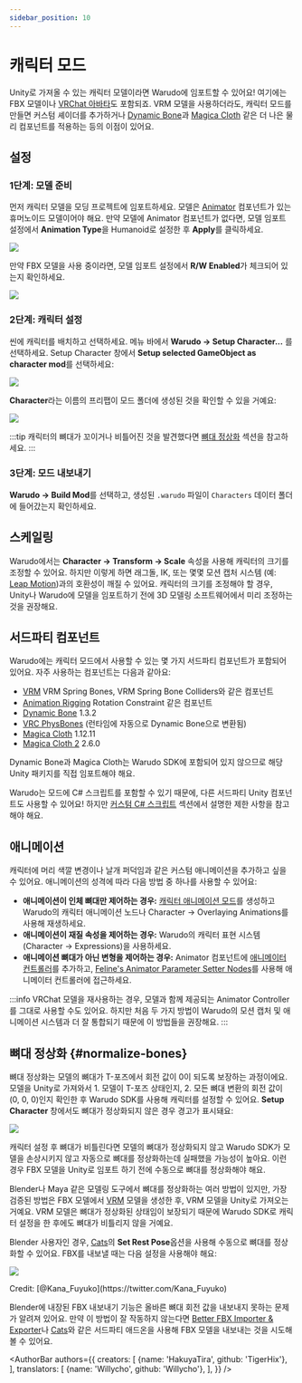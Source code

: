 ```yaml
---
sidebar_position: 10
---
```


# 캐릭터 모드

Unity로 가져올 수 있는 캐릭터 모델이라면 Warudo에 임포트할 수 있어요! 여기에는 FBX 모델이나 [VRChat 아바타](https://booth.pm/en/search/avatar?tags%5B%5D=3D+Character)도 포함되죠. VRM 모델을 사용하더라도, 캐릭터 모드를 만들면 커스텀 셰이더를 추가하거나 [Dynamic Bone](https://assetstore.unity.com/packages/tools/animation/dynamic-bone-16743)과 [Magica Cloth](https://assetstore.unity.com/packages/tools/physics/magica-cloth-160144) 같은 더 나은 물리 컴포넌트를 적용하는 등의 이점이 있어요.

## 설정

### 1단계: 모델 준비

먼저 캐릭터 모델을 모딩 프로젝트에 임포트하세요. 모델은 [Animator](https://docs.unity3d.com/ScriptReference/Animator.html) 컴포넌트가 있는 휴머노이드 모델이어야 해요. 만약 모델에 Animator 컴포넌트가 없다면, 모델 임포트 설정에서 **Animation Type**을 Humanoid로 설정한 후 **Apply**를 클릭하세요.

![](/doc-img/en-character-mod-1.webp)

만약 FBX 모델을 사용 중이라면, 모델 임포트 설정에서 **R/W Enabled**가 체크되어 있는지 확인하세요.

![](/doc-img/en-character-mod-2.webp)

### 2단계: 캐릭터 설정

씬에 캐릭터를 배치하고 선택하세요. 메뉴 바에서 **Warudo → Setup Character...** 를 선택하세요. Setup Character 창에서 **Setup selected GameObject as character mod**를 선택하세요:

![](/doc-img/en-character-mod-3.webp)

**Character**라는 이름의 프리팹이 모드 폴더에 생성된 것을 확인할 수 있을 거예요:

![](/doc-img/en-character-mod-4.webp)

:::tip
캐릭터의 뼈대가 꼬이거나 비틀어진 것을 발견했다면 [뼈대 정상화](#normalize-bones) 섹션을 참고하세요.
:::

### 3단계: 모드 내보내기

**Warudo → Build Mod**를 선택하고, 생성된 `.warudo` 파일이 `Characters` 데이터 폴더에 들어갔는지 확인하세요.

## 스케일링

Warudo에서는 **Character → Transform → Scale** 속성을 사용해 캐릭터의 크기를 조정할 수 있어요. 하지만 이렇게 하면 래그돌, IK, 또는 몇몇 모션 캡처 시스템 (예: [Leap Motion](../mocap/leap-motion))과의 호환성이 깨질 수 있어요. 캐릭터의 크기를 조정해야 할 경우, Unity나 Warudo에 모델을 임포트하기 전에 3D 모델링 소프트웨어에서 미리 조정하는 것을 권장해요.

## 서드파티 컴포넌트

Warudo에는 캐릭터 모드에서 사용할 수 있는 몇 가지 서드파티 컴포넌트가 포함되어 있어요. 자주 사용하는 컴포넌트는 다음과 같아요:

* [VRM](https://vrm.dev/en/univrm/) VRM Spring Bones, VRM Spring Bone Colliders와 같은 컴포넌트
* [Animation Rigging](https://docs.unity3d.com/Packages/com.unity.animation.rigging@latest) Rotation Constraint 같은 컴포넌트
* [Dynamic Bone](https://assetstore.unity.com/packages/tools/animation/dynamic-bone-16743) 1.3.2
* [VRC PhysBones](https://docs.vrchat.com/docs/physbones) (런타임에 자동으로 Dynamic Bone으로 변환됨)
* [Magica Cloth](https://assetstore.unity.com/packages/tools/physics/magica-cloth-160144) 1.12.11
* [Magica Cloth 2](https://assetstore.unity.com/packages/tools/physics/magica-cloth-2-242307) 2.6.0

Dynamic Bone과 Magica Cloth는 Warudo SDK에 포함되어 있지 않으므로 해당 Unity 패키지를 직접 임포트해야 해요.

Warudo는 모드에 C# 스크립트를 포함할 수 있기 때문에, 다른 서드파티 Unity 컴포넌트도 사용할 수 있어요! 하지만 [커스텀 C# 스크립트](mod-sdk#custom-scripts) 섹션에서 설명한 제한 사항을 참고해야 해요.

## 애니메이션

캐릭터에 머리 색깔 변경이나 날개 퍼덕임과 같은 커스텀 애니메이션을 추가하고 싶을 수 있어요. 애니메이션의 성격에 따라 다음 방법 중 하나를 사용할 수 있어요:

* **애니메이션이 인체 뼈대만 제어하는 경우:** [캐릭터 애니메이션 모드](character-animation-mod)를 생성하고 Warudo의 캐릭터 애니메이션 노드나 Character → Overlaying Animations를 사용해 재생하세요.
* **애니메이션이 재질 속성을 제어하는 경우:** Warudo의 캐릭터 표현 시스템 (Character → Expressions)을 사용하세요.
* **애니메이션 뼈대가 아닌 변형을 제어하는 경우:** Animator 컴포넌트에 [애니메이터 컨트롤러](https://docs.unity3d.com/kr/current/Manual/class-AnimatorController.html)를 추가하고, [Feline's Animator Parameter Setter Nodes](https://steamcommunity.com/sharedfiles/filedetails/?id=3005732826&searchtext=animator+)를 사용해 애니메이터 컨트롤러에 접근하세요.

:::info
VRChat 모델을 재사용하는 경우, 모델과 함께 제공되는 Animator Controller를 그대로 사용할 수도 있어요. 하지만 처음 두 가지 방법이 Warudo의 모션 캡처 및 애니메이션 시스템과 더 잘 통합되기 때문에 이 방법들을 권장해요.
:::

## 뼈대 정상화 {#normalize-bones}

뼈대 정상화는 모델의 뼈대가 T-포즈에서 회전 값이 0이 되도록 보장하는 과정이에요. 모델을 Unity로 가져와서 1. 모델이 T-포즈 상태인지, 2. 모든 뼈대 변환의 회전 값이 (0, 0, 0)인지 확인한 후 Warudo SDK를 사용해 캐릭터를 설정할 수 있어요. **Setup Character** 창에서도 뼈대가 정상화되지 않은 경우 경고가 표시돼요:

![](/doc-img/en-mod-11.png)

캐릭터 설정 후 뼈대가 비틀린다면 모델의 뼈대가 정상화되지 않고 Warudo SDK가 모델을 손상시키지 않고 자동으로 뼈대를 정상화하는데 실패했을 가능성이 높아요. 이런 경우 FBX 모델을 Unity로 임포트 하기 전에 수동으로 뼈대를 정상화해야 해요.

Blender나 Maya 같은 모델링 도구에서 뼈대를 정상화하는 여러 방법이 있지만, 가장 검증된 방법은 FBX 모델에서 [VRM](https://vrm.dev/en/univrm/) 모델을 생성한 후, VRM 모델을 Unity로 가져오는 거예요. VRM 모델은 뼈대가 정상화된 상태임이 보장되기 때문에 Warudo SDK로 캐릭터 설정을 한 후에도 뼈대가 비틀리지 않을 거예요.

Blender 사용자인 경우, [Cats](https://github.com/absolute-quantum/cats-blender-plugin)의 **Set Rest Pose**옵션을 사용해 수동으로 뼈대를 정상화할 수 있어요. FBX를 내보낼 때는 다음 설정을 사용해야 해요:

![](/doc-img/en-mod-15.png)
<p class="img-desc">Credit: [@Kana_Fuyuko](https://twitter.com/Kana_Fuyuko)</p>

Blender에 내장된 FBX 내보내기 기능은 올바른 뼈대 회전 값을 내보내지 못하는 문제가 알려져 있어요. 만약 이 방법이 잘 작동하지 않는다면 [Better FBX Importer & Exporter](https://blendermarket.com/products/better-fbx-importer--exporter)나 [Cats](https://github.com/absolute-quantum/cats-blender-plugin)와 같은 서드파티 애드온을 사용해 FBX 모델을 내보내는 것을 시도해 볼 수 있어요. 

<AuthorBar authors={{
  creators: [
    {name: 'HakuyaTira', github: 'TigerHix'},
  ],
  translators: [
    {name: 'Willycho', github: 'Willycho'},
  ],
}} />
